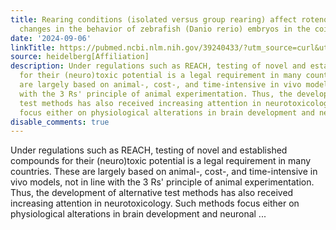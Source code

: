 ```yaml
---
title: Rearing conditions (isolated versus group rearing) affect rotenone-induced
  changes in the behavior of zebrafish (Danio rerio) embryos in the coiling assay
date: '2024-09-06'
linkTitle: https://pubmed.ncbi.nlm.nih.gov/39240433/?utm_source=curl&utm_medium=rss&utm_campaign=pubmed-2&utm_content=1FakS-2QOkCT8HsMOQP1bCRQ4YzyumYOmxmF0moLsQ3dFB1E9V&fc=20220326224207&ff=20240907181837&v=2.18.0.post9+e462414
source: heidelberg[Affiliation]
description: Under regulations such as REACH, testing of novel and established compounds
  for their (neuro)toxic potential is a legal requirement in many countries. These
  are largely based on animal-, cost-, and time-intensive in vivo models, not in line
  with the 3 Rs' principle of animal experimentation. Thus, the development of alternative
  test methods has also received increasing attention in neurotoxicology. Such methods
  focus either on physiological alterations in brain development and neuronal ...
disable_comments: true
---
```

Under regulations such as REACH, testing of novel and established compounds for their (neuro)toxic potential is a legal requirement in many countries. These are largely based on animal-, cost-, and time-intensive in vivo models, not in line with the 3 Rs' principle of animal experimentation. Thus, the development of alternative test methods has also received increasing attention in neurotoxicology. Such methods focus either on physiological alterations in brain development and neuronal ...